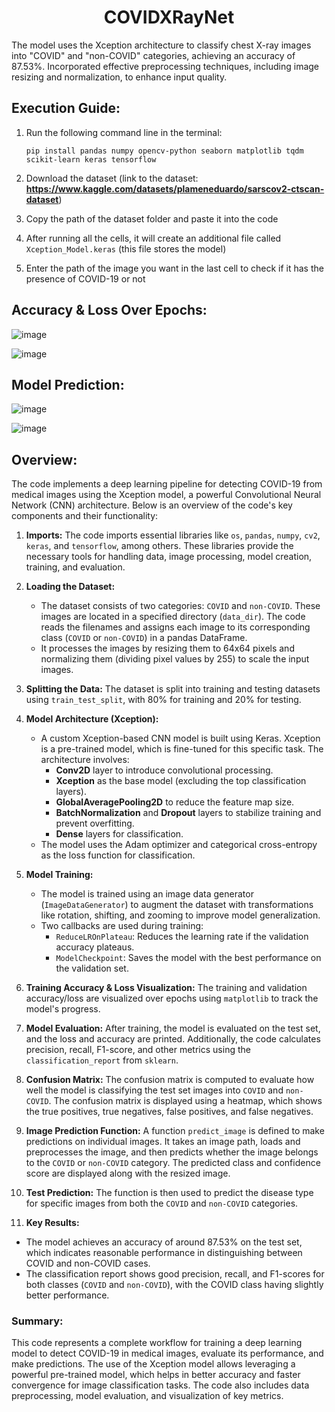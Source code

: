 <h1 align="center">COVIDXRayNet</h1>
The model uses the Xception architecture to classify chest X-ray images into "COVID" and "non-COVID" categories, achieving an accuracy of 87.53%. Incorporated effective preprocessing techniques, including image resizing and normalization, to enhance input quality.

## Execution Guide:
1. Run the following command line in the terminal:
   ```
   pip install pandas numpy opencv-python seaborn matplotlib tqdm scikit-learn keras tensorflow
   ```
  
2. Download the dataset (link to the dataset: **https://www.kaggle.com/datasets/plameneduardo/sarscov2-ctscan-dataset**)

3. Copy the path of the dataset folder and paste it into the code

4. After running all the cells, it will create an additional file called `Xception_Model.keras` (this file stores the model)

6. Enter the path of the image you want in the last cell to check if it has the presence of COVID-19 or not

## Accuracy & Loss Over Epochs:

![image](https://github.com/user-attachments/assets/e122a73d-ec73-467c-aa95-cad8c9b516e6)

![image](https://github.com/user-attachments/assets/b6829fed-926d-407f-9ac9-6ff0bdd4b757)

## Model Prediction:

   ![image](https://github.com/user-attachments/assets/f5ef3561-cc00-44de-bc37-a8cc42a76994)

   ![image](https://github.com/user-attachments/assets/791ad909-ae92-41b3-b59a-14506a8fe7d1)

## Overview:
The code implements a deep learning pipeline for detecting COVID-19 from medical images using the Xception model, a powerful Convolutional Neural Network (CNN) architecture. Below is an overview of the code's key components and their functionality:

1. **Imports:** The code imports essential libraries like `os`, `pandas`, `numpy`, `cv2`, `keras`, and `tensorflow`, among others. These libraries provide the necessary tools for handling data, image processing, model creation, training, and evaluation.

2. **Loading the Dataset:**
   - The dataset consists of two categories: `COVID` and `non-COVID`. These images are located in a specified directory (`data_dir`). The code reads the filenames and assigns each image to its corresponding class (`COVID` or `non-COVID`) in a pandas DataFrame.
   - It processes the images by resizing them to 64x64 pixels and normalizing them (dividing pixel values by 255) to scale the input images.

3. **Splitting the Data:** The dataset is split into training and testing datasets using `train_test_split`, with 80% for training and 20% for testing.

4. **Model Architecture (Xception):**
   - A custom Xception-based CNN model is built using Keras. Xception is a pre-trained model, which is fine-tuned for this specific task. The architecture involves:
     - **Conv2D** layer to introduce convolutional processing.
     - **Xception** as the base model (excluding the top classification layers).
     - **GlobalAveragePooling2D** to reduce the feature map size.
     - **BatchNormalization** and **Dropout** layers to stabilize training and prevent overfitting.
     - **Dense** layers for classification.
   - The model uses the Adam optimizer and categorical cross-entropy as the loss function for classification.

5. **Model Training:**
   - The model is trained using an image data generator (`ImageDataGenerator`) to augment the dataset with transformations like rotation, shifting, and zooming to improve model generalization.
   - Two callbacks are used during training:
     - `ReduceLROnPlateau`: Reduces the learning rate if the validation accuracy plateaus.
     - `ModelCheckpoint`: Saves the model with the best performance on the validation set.

6. **Training Accuracy & Loss Visualization:** The training and validation accuracy/loss are visualized over epochs using `matplotlib` to track the model's progress.

7. **Model Evaluation:** After training, the model is evaluated on the test set, and the loss and accuracy are printed. Additionally, the code calculates precision, recall, F1-score, and other metrics using the `classification_report` from `sklearn`.

8. **Confusion Matrix:** The confusion matrix is computed to evaluate how well the model is classifying the test set images into `COVID` and `non-COVID`. The confusion matrix is displayed using a heatmap, which shows the true positives, true negatives, false positives, and false negatives.

9. **Image Prediction Function:** A function `predict_image` is defined to make predictions on individual images. It takes an image path, loads and preprocesses the image, and then predicts whether the image belongs to the `COVID` or `non-COVID` category. The predicted class and confidence score are displayed along with the resized image.

10. **Test Prediction:** The function is then used to predict the disease type for specific images from both the `COVID` and `non-COVID` categories.

11. **Key Results:**
   - The model achieves an accuracy of around 87.53% on the test set, which indicates reasonable performance in distinguishing between COVID and non-COVID cases.
   - The classification report shows good precision, recall, and F1-scores for both classes (`COVID` and `non-COVID`), with the COVID class having slightly better performance.

### Summary:
This code represents a complete workflow for training a deep learning model to detect COVID-19 in medical images, evaluate its performance, and make predictions. The use of the Xception model allows leveraging a powerful pre-trained model, which helps in better accuracy and faster convergence for image classification tasks. The code also includes data preprocessing, model evaluation, and visualization of key metrics.
